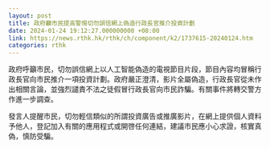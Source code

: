 ```yaml
---
layout: post
title: 政府籲市民提高警惕切勿誤信網上偽造行政長官推介投資計劃
date: 2024-01-24 19:12:27.000000000 +08:00
link: https://news.rthk.hk/rthk/ch/component/k2/1737615-20240124.htm
categories: rthk
---
```


政府呼籲市民，切勿誤信網上以人工智能偽造的電視節目片段，節目內容均冒稱行政長官向市民推介一項投資計劃。政府嚴正澄清，影片全屬偽造，行政長官從未作出相關言論，並強烈譴責不法之徒假冒行政長官向市民詐騙。有關事件將轉交警方作進一步調查。
 
發言人提醒市民，切勿輕信類似的所謂投資廣告或推廣影片，在網上提供個人資料予他人，登記加入有關的應用程式或開啓任何連結，建議市民應小心求證，核實真偽，慎防受騙。
 
　　
